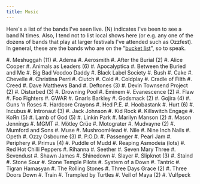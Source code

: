 ```yaml
---
title: Music
---
```


Here's a list of the bands I've seen live. (N) indicates I've been to see a
band N times. Also, I tend not to list local shows here (or e.g. any one of the
dozens of bands that play at larger festivals I've attended such as Ozzfest).
In general, these are the bands who are on the "[bucket list][1]", so to speak.

#. Meshuggah (11)
#. Adema
#. Aerosmith
#. After the Burial (2)
#. Alice Cooper
#. Animals as Leaders (6)
#. Apocalyptica
#. Between the Buried and Me
#. Big Bad Voodoo Daddy
#. Black Label Society
#. Bush
#. Cake
#. Chevelle
#. Christina Perri
#. Clutch
#. Cold
#. Coldplay
#. Cradle of Filth
#. Creed
#. Dave Matthews Band
#. Deftones (3)
#. Devin Townsend Project (2)
#. Disturbed (3)
#. Drowning Pool
#. Eminem
#. Evanescence (2)
#. Flaw
#. Foo Fighters
#. GWAR
#. Gnarls Barkley
#. Godsmack (2)
#. Gojira (4)
#. Guns 'n Roses
#. Hardcore Crayons
#. Hed P.E.
#. Hoobastank
#. Hurt (6)
#. Incubus
#. Intronaut (3)
#. Jack Johnson
#. Kid Rock
#. Killswitch Engage
#. KoЯn (5)
#. Lamb of God (5)
#. Linkin Park
#. Marilyn Manson (2)
#. Mason Jennings
#. MGMT
#. Mötley Crüe
#. Motograter
#. Mudvayne (2)
#. Mumford and Sons
#. Muse
#. MushroomHead
#. Nile
#. Nine Inch Nails
#. Opeth
#. Ozzy Osbourne (3)
#. P.O.D.
#. Passenger
#. Pearl Jam
#. Periphery
#. Primus (4)
#. Puddle of Mudd
#. Reaping Asmodeia (lots)
#. Red Hot Chilli Peppers
#. Rihanna
#. Seether
#. Seven Mary Three
#. Sevendust
#. Shawn James
#. Shinedown
#. Slayer
#. Slipknot (3)
#. Staind
#. Stone Sour
#. Stone Temple Pilots
#. System of a Down
#. Tantric
#. Tigran Hamasyan
#. The Rolling Stones
#. Three Days Grace (2)
#. Three Doors Down
#. Train
#. Trampled by Turtles
#. Veil of Maya (2)
#. Vulfpeck

 [1]: http://en.wikipedia.org/wiki/Kick_the_bucket
